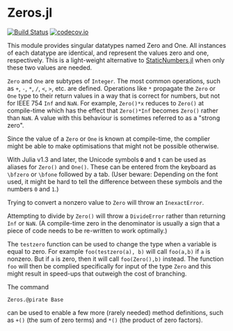 # Zeros.jl

[![Build Status](https://travis-ci.com/perrutquist/Zeros.jl.svg?branch=master)](https://travis-ci.com/perrutquist/Zeros.jl)
[![codecov.io](http://codecov.io/github/perrutquist/Zeros.jl/coverage.svg?branch=master)](http://codecov.io/github/perrutquist/Zeros.jl?branch=master)

This module provides singular datatypes named Zero and One. All instances of each datatype are identical, and represent the values zero and one, respectively. This is a light-weight alternative to [StaticNumbers.jl](https://github.com/perrutquist/StaticNumbers.jl) when only these two values are needed.

`Zero` and `One` are subtypes of `Integer`. The most common operations, such as `+`, `-`, `*`, `/`, `<`, `>`, etc. are defined. Operations like `*` propagate the `Zero` or `One` type to their return values in a way that is correct for numbers, but not for IEEE 754 `Inf` and `NaN`. For example, `Zero()*x` reduces to `Zero()` at compile-time which has the effect that `Zero()*Inf` becomes `Zero()` rather than `NaN`. A value with this behaviour is sometimes referred to as a "strong zero".

Since the value of a `Zero` or `One` is known at compile-time, the complier might be able to make optimisations that might not be possible otherwise.

With Julia v1.3 and later, the Unicode symbols `𝟎` and `𝟏` can be used as aliases for `Zero()` and `One()`. These can be entered from the keyboard as `\bfzero` or `\bfone` followed by a tab. (User beware: Depending on the font used, it might be hard to tell the difference between these symbols and the numbers `0` and `1`.)

Trying to convert a nonzero value to `Zero` will throw an `InexactError`.

Attempting to divide by `Zero()` will throw a `DivideError` rather than returning `Inf` or `NaN`.
(A compile-time zero in the denominator is usually a sign that a piece of code needs to be re-written to work optimally.)

The `testzero` function can be used to change the type when a variable is equal to zero. For example `foo(testzero(a), b)` will call `foo(a,b)` if `a` is nonzero. But if `a` is zero, then it will call `foo(Zero(),b)` instead. The function `foo` will then be complied specifically for input of the type `Zero` and this might result in speed-ups that outweigh the cost of branching.

The command
```
Zeros.@pirate Base
```
can be used to enable a few more (rarely needed) method definitions, such as `+()` (the sum of zero terms)
and `*()` (the product of zero factors).
